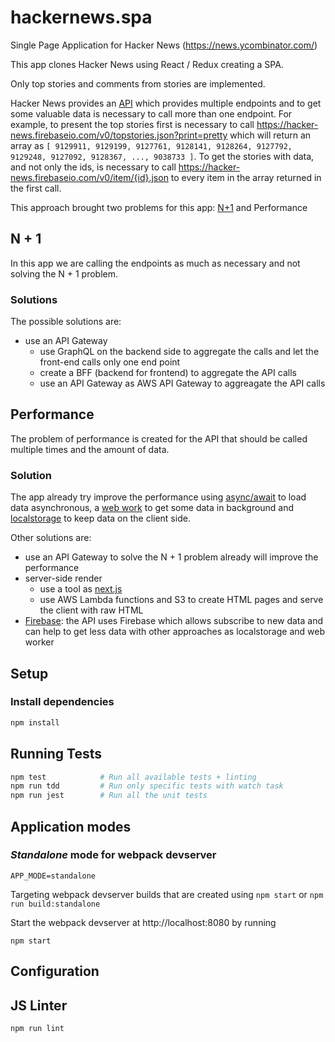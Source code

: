 # hackernews.spa

Single Page Application for Hacker News (https://news.ycombinator.com/)

This app clones Hacker News using React / Redux creating a SPA.

Only top stories and comments from stories are implemented.


Hacker News provides an [API](https://github.com/HackerNews/API) which provides multiple endpoints and to get some valuable data is necessary to call more than one endpoint. For example, to present the top stories first is necessary to call https://hacker-news.firebaseio.com/v0/topstories.json?print=pretty which will return an array as ```[ 9129911, 9129199, 9127761, 9128141, 9128264, 9127792, 9129248, 9127092, 9128367, ..., 9038733 ]```. To get the stories with data, and not only the ids, is necessary to call https://hacker-news.firebaseio.com/v0/item/{id}.json to every item in the array returned in the first call.

This approach brought two problems for this app: [N+1](https://www.infoq.com/articles/N-Plus-1) and Performance

## N + 1
In this app we are calling the endpoints as much as necessary and not solving the N + 1 problem.

### Solutions
The possible solutions are:
- use an API Gateway
  - use GraphQL on the backend side to aggregate the calls and let the front-end calls only one end point
  - create a BFF (backend for frontend) to aggregate the API calls
  - use an API Gateway as AWS API Gateway to aggreagate the API calls
  
## Performance
The problem of performance is created for the API that should be called multiple times and the amount of data.

### Solution
The app already try improve the performance using [async/await](https://developer.mozilla.org/en-US/docs/Web/JavaScript/Reference/Statements/async_function) to load data asynchronous, a [web work](https://developer.mozilla.org/en-US/docs/Web/API/Web_Workers_API/Using_web_workers) to get some data in background and [localstorage](https://developer.mozilla.org/en-US/docs/Web/API/Window/localStorage) to keep data on the client side.

Other solutions are:
- use an API Gateway to solve the N + 1 problem already will improve the performance
- server-side render
  - use a tool as [next.js](https://nextjs.org/)
  - use AWS Lambda functions and S3 to create HTML pages and serve the client with raw HTML
- [Firebase](https://firebase.google.com/): the API uses Firebase which allows subscribe to new data and can help to get less data with other approaches as localstorage and web worker

## Setup

### Install dependencies

```bash
npm install
```

## Running Tests

```bash
npm test            # Run all available tests + linting
npm run tdd         # Run only specific tests with watch task
npm run jest        # Run all the unit tests
```

## Application modes

### *Standalone* mode for webpack devserver

`APP_MODE=standalone`

Targeting webpack devserver builds that are created using `npm start` or `npm run build:standalone`

Start the webpack devserver at http://localhost:8080 by running

```
npm start
```

## Configuration

## JS Linter

```bash
npm run lint
```
